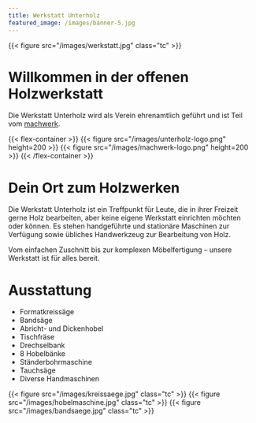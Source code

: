 ```yaml
---
title: Werkstatt Unterholz
featured_image: /images/banner-5.jpg
---
```


{{< figure src="/images/werkstatt.jpg" class="tc" >}}

# Willkommen in der offenen Holzwerkstatt

Die Werkstatt Unterholz wird als Verein ehrenamtlich geführt und ist Teil vom
[machwerk](http://machwerk-winterthur.ch).  

{{< flex-container >}}
{{< figure src="/images/unterholz-logo.png" height=200 >}}
{{< figure src="/images/machwerk-logo.png" height=200 >}}
{{< /flex-container >}}

# Dein Ort zum Holzwerken

Die Werkstatt Unterholz ist ein Treffpunkt für Leute, die in ihrer Freizeit gerne Holz bearbeiten,
aber keine eigene Werkstatt einrichten möchten oder können. Es stehen handgeführte und stationäre
Maschinen zur Verfügung sowie übliches Handwerkzeug zur Bearbeitung von Holz.

Vom einfachen Zuschnitt bis zur komplexen Möbelfertigung – unsere Werkstatt ist für alles bereit.

# Ausstattung

- Formatkreissäge
- Bandsäge
- Abricht- und Dickenhobel
- Tischfräse
- Drechselbank
- 8 Hobelbänke
- Ständerbohrmaschine
- Tauchsäge
- Diverse Handmaschinen

{{< figure src="/images/kreissaege.jpg" class="tc" >}}
{{< figure src="/images/hobelmaschine.jpg" class="tc" >}}
{{< figure src="/images/bandsaege.jpg" class="tc" >}}
